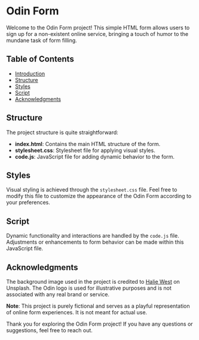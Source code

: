 # Odin Form

Welcome to the Odin Form project! This simple HTML form allows users to sign up for a non-existent online service, bringing a touch of humor to the mundane task of form filling.

## Table of Contents

- [Introduction](#odin-form)
- [Structure](#structure)
- [Styles](#styles)
- [Script](#script)
- [Acknowledgments](#acknowledgments)

## Structure

The project structure is quite straightforward:

- **index.html**: Contains the main HTML structure of the form.
- **stylesheet.css**: Stylesheet file for applying visual styles.
- **code.js**: JavaScript file for adding dynamic behavior to the form.

## Styles

Visual styling is achieved through the `stylesheet.css` file. Feel free to modify this file to customize the appearance of the Odin Form according to your preferences.

## Script

Dynamic functionality and interactions are handled by the `code.js` file. Adjustments or enhancements to form behavior can be made within this JavaScript file.

## Acknowledgments

The background image used in the project is credited to [Halie West](https://unsplash.com/photos/25xggax4bSA) on Unsplash. The Odin logo is used for illustrative purposes and is not associated with any real brand or service.

**Note**: This project is purely fictional and serves as a playful representation of online form experiences. It is not meant for actual use.

Thank you for exploring the Odin Form project! If you have any questions or suggestions, feel free to reach out.
